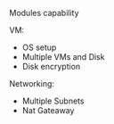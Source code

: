 Modules capability

VM:
- OS setup
- Multiple VMs and Disk
- Disk encryption

Networking:
- Multiple Subnets
- Nat Gateaway